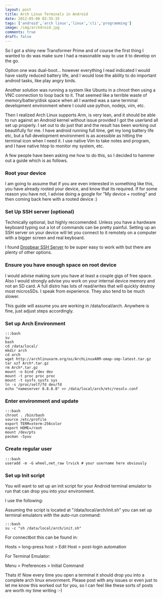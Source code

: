 ```yaml
---
layout: post
title: Arch Linux Terminals in Android
date: 2012-05-08 02:35:15
tags: ['android','arch linux','linux','cli','programming']
image: /img/archdroid.jpg
comments: true
draft: false
---
```



So I got a shiny new Transformer Prime and of course the first thing I wanted
to do was make sure I had a reasonable way to use it to develop on the go.

Option one was dual-boot... however everything I read indicated I would have
vastly reduced battery life, and I would lose the ability to do important
android tasks, like play angry birds.

Another solution was running a system like Ubuntu in a chroot then using a VNC
connection to loop back to it. That seemed like a terrible waste of
memory/battery/disk space when all I wanted was a sane terminal development
environment where I could use python, nodejs, vim, etc.

Then I realized Arch Linux supports Arm, is very lean, and it should be able to
run against an Android kernel without issue provided I got the userland all set
up properly. I set out to do just that and the result has been working out
beautifully for me. I have android running full time, get my long battery life
etc, but a full development environment is as acessible as hitting the terminal
icon when I need it. I use native Vim to take notes and program, and I have
native htop to monitor my system, etc.

A few people have been asking me how to do this, so I decided to hammer out a
guide which is as follows.

### Root your device

I am going to assume that if you are even interested in something like this,
you have already rooted your device, and know that its required. If for some
reason you have not, I advise doing a google for "My device + rooting" and
then coming back here with a rooted device :)

### Set Up SSH server (optional)

Technically optional, but highly reccomended.  Unless you have a hardware
keyboard typing out a lot of commands can be pretty painful. Setting up an SSH
server on your device will let you connect to it remotely on a computer with a
bigger screen and real keyboard.

I found [Dropbear SSH
Server](https://play.google.com/store/apps/details?id=me.shkschneider.dropbearserver)
to be super easy to work with but there are plenty of other options.

### Ensure you have enough space on root device

I would advise making sure you have at least a couple gigs of free space.
Also I would strongly advise you work on your internal device memory and not an
SD card. A full distro has lots of read/writes that will quickly destroy most
microsSDs. I speak from experience. They also tend to be much slower.

This guide will assume you are working in /data/local/arch. Anywhere is fine,
just adjust steps accordingly.

### Set up Arch Environment

    :::bash
    su
    bash
    cd /data/local/
    mkdir arch
    cd arch
    wget http://archlinuxarm.org/os/ArchLinuxARM-omap-smp-latest.tar.gz
    tar xzf Arch*.tar.gz
    rm Arch*.tar.gz
    mount -o bind /dev dev
    mount -t proc proc proc
    mount -t sysfs sysfs sys
    ln -s /proc/self/fd dev/fd
    echo "nameserver 8.8.8.8" >> /data/local/arch/etc/resolv.conf

### Enter environment and update

    :::bash
    chroot . /bin/bash
    source /etc/profile
    export TERM=xterm-256color
    export HOME=/root
    mount /dev/pts
    pacman -Syuu

### Create regular user

    :::bash
    useradd -m -G wheel,net_raw lrvick # your username here obviously

### Set up Init script

You will want to set up an init script for your Android terminal emulator to
run that can drop you into your environment.

I use the following:

<script src="https://gist.github.com/2632221.js"></script>

Assuming the script is located at "/data/local/arch/init.sh" you can set up
terminal emulators with the auto-run command:

    :::bash
    su -c "sh /data/local/arch/init.sh"

For connectbot this can be found in:

Hosts > long-press host > Edit Host > post-login automation

For Terminal Emulator:

Menu > Preferences > Initial Command

Thats it! Now every time you open a terminal it should drop you into a complete
arch linux envornment. Please post with any issues or even just to let me know
this worked out for you, so I can feel like these sorts of posts are worth
my time writing :-)
